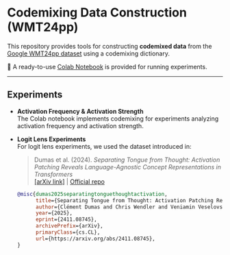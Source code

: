 # Codemixing Data Construction (WMT24pp)

This repository provides tools for constructing **codemixed data** from the [Google WMT24pp dataset](https://www.statmt.org/wmt24/) using a codemixing dictionary.  

📓 A ready-to-use [Colab Notebook](https://colab.research.google.com/drive/1mN3aUPmxpjqoSOMW9xFRDY55QckjOdIe?usp=sharing) is provided for running experiments.

---

## Experiments

- **Activation Frequency & Activation Strength**  
  The Colab notebook implements codemixing for experiments analyzing activation frequency and activation strength.  

- **Logit Lens Experiments**  
  For logit lens experiments, we used the dataset introduced in:  
  > Dumas et al. (2024). *Separating Tongue from Thought: Activation Patching Reveals Language-Agnostic Concept Representations in Transformers*  
  [[arXiv link]](https://arxiv.org/abs/2411.08745) | [Official repo](https://github.com/Butanium/llm-lang-agnostic)

  ```bibtex
  @misc{dumas2025separatingtonguethoughtactivation,
        title={Separating Tongue from Thought: Activation Patching Reveals Language-Agnostic Concept Representations in Transformers}, 
        author={Clément Dumas and Chris Wendler and Veniamin Veselovsky and Giovanni Monea and Robert West},
        year={2025},
        eprint={2411.08745},
        archivePrefix={arXiv},
        primaryClass={cs.CL},
        url={https://arxiv.org/abs/2411.08745}, 
  }
